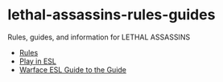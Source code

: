 # lethal-assassins-rules-guides
Rules, guides, and information for LETHAL ASSASSINS

- [Rules](https://github.com/bluesaberist/lethal-assassins-rules-guides/blob/master/rules.md)
- [Play in ESL](https://github.com/bluesaberist/lethal-assassins-rules-guides/blob/master/play-in-esl.md)
 - [Warface ESL Guide to the Guide](https://github.com/bluesaberist/lethal-assassins-rules-guides/blob/master/esl-guide.md)
